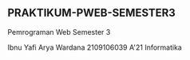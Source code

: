 ## PRAKTIKUM-PWEB-SEMESTER3
Pemrograman Web Semester 3

Ibnu Yafi Arya Wardana
2109106039
A'21 Informatika
